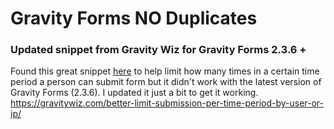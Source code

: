 # Gravity Forms NO Duplicates
### Updated snippet from Gravity Wiz for Gravity Forms 2.3.6 +
Found this great snippet [here](https://gravitywiz.com/better-limit-submission-per-time-period-by-user-or-ip/) to help limit how many times in a certain time period a person can submit form but it didn't work with the latest version of Gravity Forms (2.3.6). I updated it just a bit to get it working.
https://gravitywiz.com/better-limit-submission-per-time-period-by-user-or-ip/
